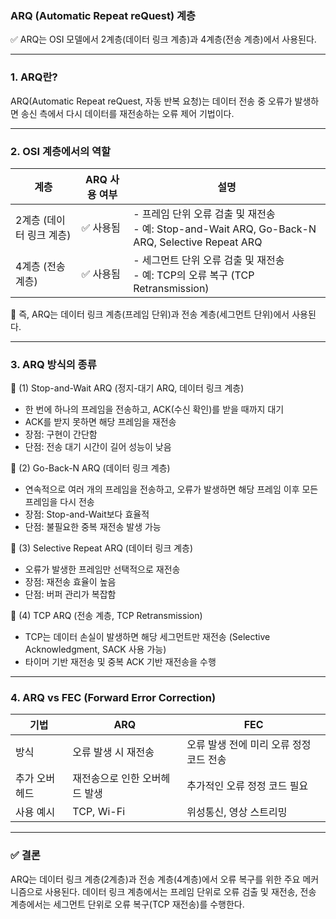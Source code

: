 ### ARQ (Automatic Repeat reQuest) 계층  

✅ ARQ는 OSI 모델에서 2계층(데이터 링크 계층)과 4계층(전송 계층)에서 사용된다.  

---

### 1. ARQ란?  
ARQ(Automatic Repeat reQuest, 자동 반복 요청)는 데이터 전송 중 오류가 발생하면 송신 측에서 다시 데이터를 재전송하는 오류 제어 기법이다.  

---

### 2. OSI 계층에서의 역할  

| 계층 | ARQ 사용 여부 | 설명 |
|------|----------------|--------------------------------|
| 2계층 (데이터 링크 계층) | ✅ 사용됨 | - 프레임 단위 오류 검출 및 재전송<br>- 예: Stop-and-Wait ARQ, Go-Back-N ARQ, Selective Repeat ARQ |
| 4계층 (전송 계층) | ✅ 사용됨 | - 세그먼트 단위 오류 검출 및 재전송<br>- 예: TCP의 오류 복구 (TCP Retransmission) |

📌 즉, ARQ는 데이터 링크 계층(프레임 단위)과 전송 계층(세그먼트 단위)에서 사용된다.  

---

### 3. ARQ 방식의 종류  

🔹 (1) Stop-and-Wait ARQ (정지-대기 ARQ, 데이터 링크 계층)  
- 한 번에 하나의 프레임을 전송하고, ACK(수신 확인)를 받을 때까지 대기  
- ACK를 받지 못하면 해당 프레임을 재전송  
- 장점: 구현이 간단함  
- 단점: 전송 대기 시간이 길어 성능이 낮음  

🔹 (2) Go-Back-N ARQ (데이터 링크 계층)  
- 연속적으로 여러 개의 프레임을 전송하고, 오류가 발생하면 해당 프레임 이후 모든 프레임을 다시 전송  
- 장점: Stop-and-Wait보다 효율적  
- 단점: 불필요한 중복 재전송 발생 가능  

🔹 (3) Selective Repeat ARQ (데이터 링크 계층)  
- 오류가 발생한 프레임만 선택적으로 재전송  
- 장점: 재전송 효율이 높음  
- 단점: 버퍼 관리가 복잡함  

🔹 (4) TCP ARQ (전송 계층, TCP Retransmission)  
- TCP는 데이터 손실이 발생하면 해당 세그먼트만 재전송 (Selective Acknowledgment, SACK 사용 가능)  
- 타이머 기반 재전송 및 중복 ACK 기반 재전송을 수행  

---

### 4. ARQ vs FEC (Forward Error Correction)
| 기법 | ARQ | FEC |
|------|----------------|----------------|
| 방식 | 오류 발생 시 재전송 | 오류 발생 전에 미리 오류 정정 코드 전송 |
| 추가 오버헤드 | 재전송으로 인한 오버헤드 발생 | 추가적인 오류 정정 코드 필요 |
| 사용 예시 | TCP, Wi-Fi | 위성통신, 영상 스트리밍 |

---

### ✅ 결론  
ARQ는 데이터 링크 계층(2계층)과 전송 계층(4계층)에서 오류 복구를 위한 주요 메커니즘으로 사용된다. 데이터 링크 계층에서는 프레임 단위로 오류 검출 및 재전송, 전송 계층에서는 세그먼트 단위로 오류 복구(TCP 재전송)를 수행한다.
